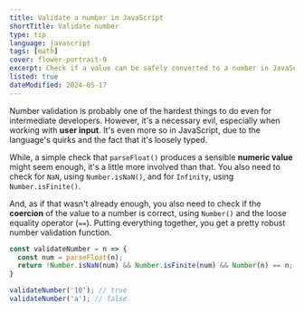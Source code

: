 ```yaml
---
title: Validate a number in JavaScript
shortTitle: Validate number
type: tip
language: javascript
tags: [math]
cover: flower-portrait-9
excerpt: Check if a value can be safely converted to a number in JavaScript.
listed: true
dateModified: 2024-05-17
---
```


Number validation is probably one of the hardest things to do even for intermediate developers. However, it's a necessary evil, especially when working with **user input**. It's even more so in JavaScript, due to the language's quirks and the fact that it's loosely typed.

While, a simple check that `parseFloat()` produces a sensible **numeric value** might seem enough, it's a little more involved than that. You also need to check for `NaN`, using `Number.isNaN()`, and for `Infinity`, using `Number.isFinite()`.

And, as if that wasn't already enough, you also need to check if the **coercion** of the value to a number is correct, using `Number()` and the loose equality operator (`==`). Putting everything together, you get a pretty robust number validation function.

```js
const validateNumber = n => {
  const num = parseFloat(n);
  return !Number.isNaN(num) && Number.isFinite(num) && Number(n) == n;
}

validateNumber('10'); // true
validateNumber('a'); // false
```
